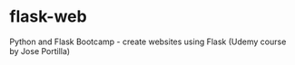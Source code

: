# flask-web
Python and Flask Bootcamp - create websites using Flask (Udemy course by Jose Portilla)
